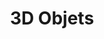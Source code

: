 ﻿---
title: 3D Objets
type: docs
weight: 60
url: /fr/net/3d-objects/
description: Articles sur la manipulation d'objets 3D dans Aspose.3D for .NET.
---
